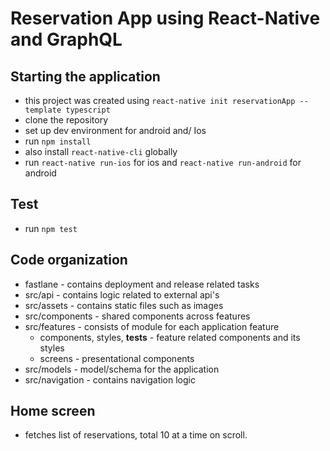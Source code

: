 # Reservation App using React-Native and GraphQL

## Starting the application
- this project was created using `react-native init reservationApp --template typescript`
- clone the repository
- set up dev environment for android and/ Ios
- run `npm install`
- also install `react-native-cli` globally
- run `react-native run-ios` for ios and `react-native run-android` for android

## Test
- run `npm test`

## Code organization

- fastlane              - contains deployment and release related tasks
- src/api               - contains logic related to external api's
- src/assets            - contains static files such as images
- src/components        - shared components across features
- src/features          - consists of module for each application feature
    - components, styles, __tests__ - feature related components and its styles 
    - screens           - presentational components
- src/models            - model/schema for the application
- src/navigation        - contains navigation logic

## Home screen

- fetches list of reservations, total 10 at a time on scroll.






